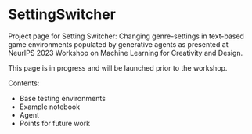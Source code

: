 # SettingSwitcher
Project page for Setting Switcher: Changing genre-settings in text-based game environments populated by generative agents as presented at NeurIPS 2023 Workshop on Machine Learning for Creativity and Design.

This page is in progress and will be launched prior to the workshop.

Contents:

- Base testing environments
- Example notebook
- Agent
- Points for future work
